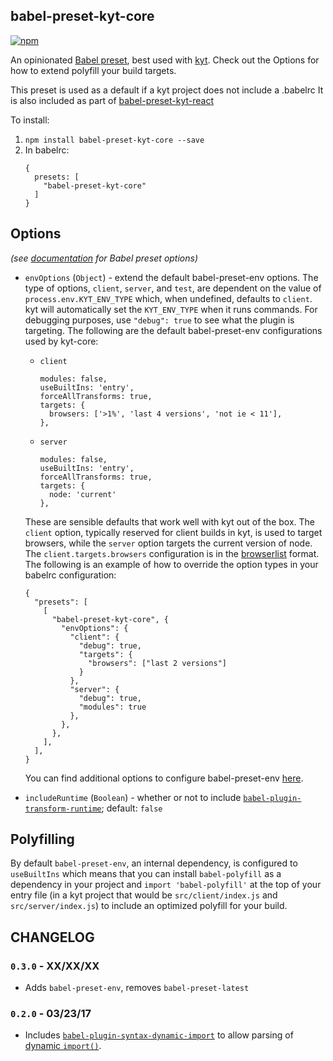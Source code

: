 ## babel-preset-kyt-core

[![npm](https://img.shields.io/npm/v/babel-preset-kyt-core.svg?maxAge=2592000)](https://www.npmjs.com/package/babel-preset-kyt-core)

An opinionated [Babel preset](https://babeljs.io/docs/plugins/#presets), best used with [kyt](https://github.com/NYTimes/kyt). Check out the Options for how to extend polyfill your build targets.

This preset is used as a default if a kyt project does not include a .babelrc
It is also included as part of [babel-preset-kyt-react](/packages/babel-preset-kyt-react)

To install:

1. `npm install babel-preset-kyt-core --save`
2. In babelrc:
   ```
   {
     presets: [
       "babel-preset-kyt-core"
     ]
   }
   ```

## Options

_(see [documentation](https://babeljs.io/docs/plugins/#plugin-preset-options) for Babel preset options)_

- `envOptions` (`Object`) - extend the default babel-preset-env options. The type of options, `client`, `server`, and `test`, are dependent on the value of `process.env.KYT_ENV_TYPE` which, when undefined, defaults to `client`. kyt will automatically set the `KYT_ENV_TYPE` when it runs commands. For debugging purposes, use `"debug": true` to see what the plugin is targeting. The following are the default babel-preset-env configurations used by kyt-core:

  - `client`
    ```
    modules: false,
    useBuiltIns: 'entry',
    forceAllTransforms: true,
    targets: {
      browsers: ['>1%', 'last 4 versions', 'not ie < 11'],
    },
    ```
  - `server`
    ```
    modules: false,
    useBuiltIns: 'entry',
    forceAllTransforms: true,
    targets: {
      node: 'current'
    },
    ```

  These are sensible defaults that work well with kyt out of the box. The `client` option, typically reserved for client builds in kyt, is used to target browsers, while the `server` option targets the current version of node. The `client.targets.browsers` configuration is in the [browserlist](https://github.com/sitespeedio/browsertime) format. The following is an example of how to override the option types in your babelrc configuration:

  ```
  {
    "presets": [
      [
        "babel-preset-kyt-core", {
          "envOptions": {
            "client": {
              "debug": true,
              "targets": {
                "browsers": ["last 2 versions"]
              }
            },
            "server": {
              "debug": true,
              "modules": true
            },
          },
        },
      ],
    ],
  }
  ```

  You can find additional options to configure babel-preset-env [here](https://github.com/babel/babel/tree/master/experimental/babel-preset-env#options).

- `includeRuntime` (`Boolean`) - whether or not to include [`babel-plugin-transform-runtime`](https://www.npmjs.com/package/babel-plugin-transform-runtime); default: `false`

## Polyfilling

By default `babel-preset-env`, an internal dependency, is configured to `useBuiltIns` which means that you can install `babel-polyfill` as a dependency in your project and `import 'babel-polyfill'` at the top of your entry file (in a kyt project that would be `src/client/index.js` and `src/server/index.js`) to include an optimized polyfill for your build.

## CHANGELOG

### `0.3.0` - XX/XX/XX

- Adds `babel-preset-env`, removes `babel-preset-latest`

### `0.2.0` - 03/23/17

- Includes [`babel-plugin-syntax-dynamic-import`](https://www.npmjs.com/package/babel-plugin-syntax-dynamic-import) to allow parsing of [dynamic `import()`](https://webpack.js.org/guides/code-splitting-import/#dynamic-import).
